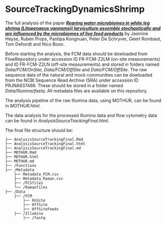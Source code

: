 # SourceTrackingDynamicsShrimp

The full analysis of the paper [***Rearing water microbiomes in white leg shrimp (Litopenaeus vannamei) larviculture assemble stochastically and are influenced by the microbiomes of live feed products***](https://github.com/jeheyse/SourceTrackingDynamicsShrimp) by Jasmine Heyse, Ruben Props, Pantipa Kongnuan, Peter De Schryver, Geert Rombaut, Tom Defoirdt and Nico Boon.

Before starting the analysis, the FCM data should be dowloaded from FlowRepository under accession ID FR-FCM-Z2LM (on-site measurements) and ID FR-FCM-Z2LN (off-site measurements) and stored in folders named _Data/FCM/OnSite_, _Data/FCM/OffSite_ and _Data/FCM/OffSite_. The raw sequence data of the natural and mock communities can be dowloaded from the NCBI Sequence Read Archive (SRA) under accession ID PRJNA637486. These should be stored in a folder named _Data/Illumina/fastq_. All metadata files are available on this repository.

The analysis pipeline of the raw Illumina data, using MOTHUR, can be found in _MOTHUR.html_. 

The data analysis for the processed Illumina data and flow cytometry data can be found in _AnalysisSourceTrackingFinal.html_.

The final file structure should be: 

```
├── AnalysisSourceTrackingFinal.Rmd
├── AnalysisSourceTrackingFinal.html
├── AnalysisSourceTrackingFinal.md
├── MOTHUR.Rmd
├── MOTHUR.html
├── MOTHUR.md
├── /Functions
├── /Metadata
    ├── Metadata_FCM.csv
    ├── Metadata_Raman.csv
    ├── /FCSfiles
    └── /Ramanfiles
├── /Data
    ├── /FCM
	    ├── OnSite
	    ├── OffSite
	    ├── OffSiteFeeds
    ├── /Illumina
	    ├── /fastq
```